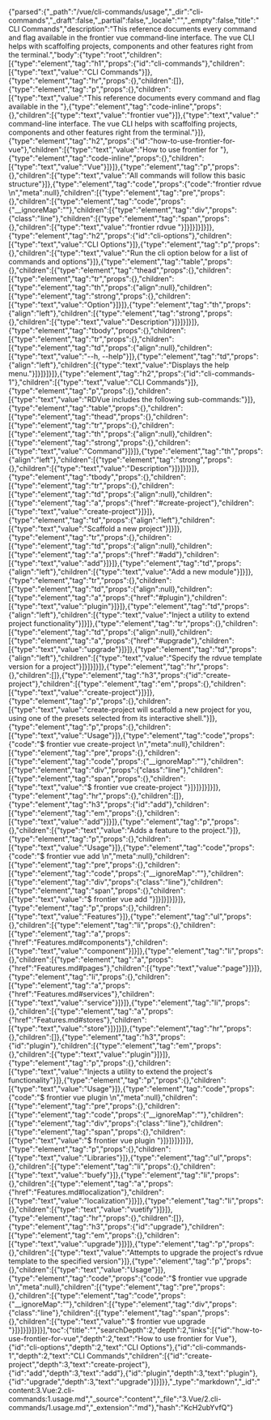 {"parsed":{"_path":"/vue/cli-commands/usage","_dir":"cli-commands","_draft":false,"_partial":false,"_locale":"","_empty":false,"title":"CLI Commands","description":"This reference documents every command and flag available in the frontier vue command-line interface. The vue CLI helps with scaffolfing projects, components and other features right from the terminal.","body":{"type":"root","children":[{"type":"element","tag":"h1","props":{"id":"cli-commands"},"children":[{"type":"text","value":"CLI Commands"}]},{"type":"element","tag":"hr","props":{},"children":[]},{"type":"element","tag":"p","props":{},"children":[{"type":"text","value":"This reference documents every command and flag available in the "},{"type":"element","tag":"code-inline","props":{},"children":[{"type":"text","value":"frontier vue"}]},{"type":"text","value":" command-line interface. The vue CLI helps with scaffolfing projects, components and other features right from the terminal."}]},{"type":"element","tag":"h2","props":{"id":"how-to-use-frontier-for-vue"},"children":[{"type":"text","value":"How to use frontier for "},{"type":"element","tag":"code-inline","props":{},"children":[{"type":"text","value":"Vue"}]}]},{"type":"element","tag":"p","props":{},"children":[{"type":"text","value":"All commands will follow this basic structure"}]},{"type":"element","tag":"code","props":{"code":"frontier rdvue <command>\n","meta":null},"children":[{"type":"element","tag":"pre","props":{},"children":[{"type":"element","tag":"code","props":{"__ignoreMap":""},"children":[{"type":"element","tag":"div","props":{"class":"line"},"children":[{"type":"element","tag":"span","props":{},"children":[{"type":"text","value":"frontier rdvue <command>"}]}]}]}]}]},{"type":"element","tag":"h2","props":{"id":"cli-options"},"children":[{"type":"text","value":"CLI Options"}]},{"type":"element","tag":"p","props":{},"children":[{"type":"text","value":"Run the cli option below for a list of commands and options"}]},{"type":"element","tag":"table","props":{},"children":[{"type":"element","tag":"thead","props":{},"children":[{"type":"element","tag":"tr","props":{},"children":[{"type":"element","tag":"th","props":{"align":null},"children":[{"type":"element","tag":"strong","props":{},"children":[{"type":"text","value":"Option"}]}]},{"type":"element","tag":"th","props":{"align":"left"},"children":[{"type":"element","tag":"strong","props":{},"children":[{"type":"text","value":"Description"}]}]}]}]},{"type":"element","tag":"tbody","props":{},"children":[{"type":"element","tag":"tr","props":{},"children":[{"type":"element","tag":"td","props":{"align":null},"children":[{"type":"text","value":"--h, --help"}]},{"type":"element","tag":"td","props":{"align":"left"},"children":[{"type":"text","value":"Displays the help menu."}]}]}]}]},{"type":"element","tag":"h2","props":{"id":"cli-commands-1"},"children":[{"type":"text","value":"CLI Commands"}]},{"type":"element","tag":"p","props":{},"children":[{"type":"text","value":"RDVue includes the following sub-commands:"}]},{"type":"element","tag":"table","props":{},"children":[{"type":"element","tag":"thead","props":{},"children":[{"type":"element","tag":"tr","props":{},"children":[{"type":"element","tag":"th","props":{"align":null},"children":[{"type":"element","tag":"strong","props":{},"children":[{"type":"text","value":"Command"}]}]},{"type":"element","tag":"th","props":{"align":"left"},"children":[{"type":"element","tag":"strong","props":{},"children":[{"type":"text","value":"Description"}]}]}]}]},{"type":"element","tag":"tbody","props":{},"children":[{"type":"element","tag":"tr","props":{},"children":[{"type":"element","tag":"td","props":{"align":null},"children":[{"type":"element","tag":"a","props":{"href":"#create-project"},"children":[{"type":"text","value":"create-project"}]}]},{"type":"element","tag":"td","props":{"align":"left"},"children":[{"type":"text","value":"Scaffold a new project"}]}]},{"type":"element","tag":"tr","props":{},"children":[{"type":"element","tag":"td","props":{"align":null},"children":[{"type":"element","tag":"a","props":{"href":"#add"},"children":[{"type":"text","value":"add"}]}]},{"type":"element","tag":"td","props":{"align":"left"},"children":[{"type":"text","value":"Add a new module"}]}]},{"type":"element","tag":"tr","props":{},"children":[{"type":"element","tag":"td","props":{"align":null},"children":[{"type":"element","tag":"a","props":{"href":"#plugin"},"children":[{"type":"text","value":"plugin"}]}]},{"type":"element","tag":"td","props":{"align":"left"},"children":[{"type":"text","value":"Inject a utility to extend project functionality"}]}]},{"type":"element","tag":"tr","props":{},"children":[{"type":"element","tag":"td","props":{"align":null},"children":[{"type":"element","tag":"a","props":{"href":"#upgrade"},"children":[{"type":"text","value":"upgrade"}]}]},{"type":"element","tag":"td","props":{"align":"left"},"children":[{"type":"text","value":"Specify the rdvue template version for a project"}]}]}]}]},{"type":"element","tag":"hr","props":{},"children":[]},{"type":"element","tag":"h3","props":{"id":"create-project"},"children":[{"type":"element","tag":"em","props":{},"children":[{"type":"text","value":"create-project"}]}]},{"type":"element","tag":"p","props":{},"children":[{"type":"text","value":"create-project will scaffold a new project for you, using one of the presets selected from its interactive shell."}]},{"type":"element","tag":"p","props":{},"children":[{"type":"text","value":"Usage"}]},{"type":"element","tag":"code","props":{"code":"$ frontier vue create-project <project name>\n","meta":null},"children":[{"type":"element","tag":"pre","props":{},"children":[{"type":"element","tag":"code","props":{"__ignoreMap":""},"children":[{"type":"element","tag":"div","props":{"class":"line"},"children":[{"type":"element","tag":"span","props":{},"children":[{"type":"text","value":"$ frontier vue create-project <project name>"}]}]}]}]}]},{"type":"element","tag":"hr","props":{},"children":[]},{"type":"element","tag":"h3","props":{"id":"add"},"children":[{"type":"element","tag":"em","props":{},"children":[{"type":"text","value":"add"}]}]},{"type":"element","tag":"p","props":{},"children":[{"type":"text","value":"Adds a feature to the project."}]},{"type":"element","tag":"p","props":{},"children":[{"type":"text","value":"Usage"}]},{"type":"element","tag":"code","props":{"code":"$ frontier vue add <feature> <name>\n","meta":null},"children":[{"type":"element","tag":"pre","props":{},"children":[{"type":"element","tag":"code","props":{"__ignoreMap":""},"children":[{"type":"element","tag":"div","props":{"class":"line"},"children":[{"type":"element","tag":"span","props":{},"children":[{"type":"text","value":"$ frontier vue add <feature> <name>"}]}]}]}]}]},{"type":"element","tag":"p","props":{},"children":[{"type":"text","value":"Features"}]},{"type":"element","tag":"ul","props":{},"children":[{"type":"element","tag":"li","props":{},"children":[{"type":"element","tag":"a","props":{"href":"Features.md#components"},"children":[{"type":"text","value":"component"}]}]},{"type":"element","tag":"li","props":{},"children":[{"type":"element","tag":"a","props":{"href":"Features.md#pages"},"children":[{"type":"text","value":"page"}]}]},{"type":"element","tag":"li","props":{},"children":[{"type":"element","tag":"a","props":{"href":"Features.md#services"},"children":[{"type":"text","value":"service"}]}]},{"type":"element","tag":"li","props":{},"children":[{"type":"element","tag":"a","props":{"href":"Features.md#stores"},"children":[{"type":"text","value":"store"}]}]}]},{"type":"element","tag":"hr","props":{},"children":[]},{"type":"element","tag":"h3","props":{"id":"plugin"},"children":[{"type":"element","tag":"em","props":{},"children":[{"type":"text","value":"plugin"}]}]},{"type":"element","tag":"p","props":{},"children":[{"type":"text","value":"Injects a utility to extend the project's functionality"}]},{"type":"element","tag":"p","props":{},"children":[{"type":"text","value":"Usage"}]},{"type":"element","tag":"code","props":{"code":"$ frontier vue plugin <library>\n","meta":null},"children":[{"type":"element","tag":"pre","props":{},"children":[{"type":"element","tag":"code","props":{"__ignoreMap":""},"children":[{"type":"element","tag":"div","props":{"class":"line"},"children":[{"type":"element","tag":"span","props":{},"children":[{"type":"text","value":"$ frontier vue plugin <library>"}]}]}]}]}]},{"type":"element","tag":"p","props":{},"children":[{"type":"text","value":"Libraries"}]},{"type":"element","tag":"ul","props":{},"children":[{"type":"element","tag":"li","props":{},"children":[{"type":"text","value":"buefy"}]},{"type":"element","tag":"li","props":{},"children":[{"type":"element","tag":"a","props":{"href":"Features.md#localization"},"children":[{"type":"text","value":"localization"}]}]},{"type":"element","tag":"li","props":{},"children":[{"type":"text","value":"vuetify"}]}]},{"type":"element","tag":"hr","props":{},"children":[]},{"type":"element","tag":"h3","props":{"id":"upgrade"},"children":[{"type":"element","tag":"em","props":{},"children":[{"type":"text","value":"upgrade"}]}]},{"type":"element","tag":"p","props":{},"children":[{"type":"text","value":"Attempts to upgrade the project's rdvue template to the specified version"}]},{"type":"element","tag":"p","props":{},"children":[{"type":"text","value":"Usage"}]},{"type":"element","tag":"code","props":{"code":"$ frontier vue upgrade <version>\n","meta":null},"children":[{"type":"element","tag":"pre","props":{},"children":[{"type":"element","tag":"code","props":{"__ignoreMap":""},"children":[{"type":"element","tag":"div","props":{"class":"line"},"children":[{"type":"element","tag":"span","props":{},"children":[{"type":"text","value":"$ frontier vue upgrade <version>"}]}]}]}]}]}],"toc":{"title":"","searchDepth":2,"depth":2,"links":[{"id":"how-to-use-frontier-for-vue","depth":2,"text":"How to use frontier for Vue"},{"id":"cli-options","depth":2,"text":"CLI Options"},{"id":"cli-commands-1","depth":2,"text":"CLI Commands","children":[{"id":"create-project","depth":3,"text":"create-project"},{"id":"add","depth":3,"text":"add"},{"id":"plugin","depth":3,"text":"plugin"},{"id":"upgrade","depth":3,"text":"upgrade"}]}]}},"_type":"markdown","_id":"content:3.Vue:2.cli-commands:1.usage.md","_source":"content","_file":"3.Vue/2.cli-commands/1.usage.md","_extension":"md"},"hash":"KcH2ubYvfQ"}